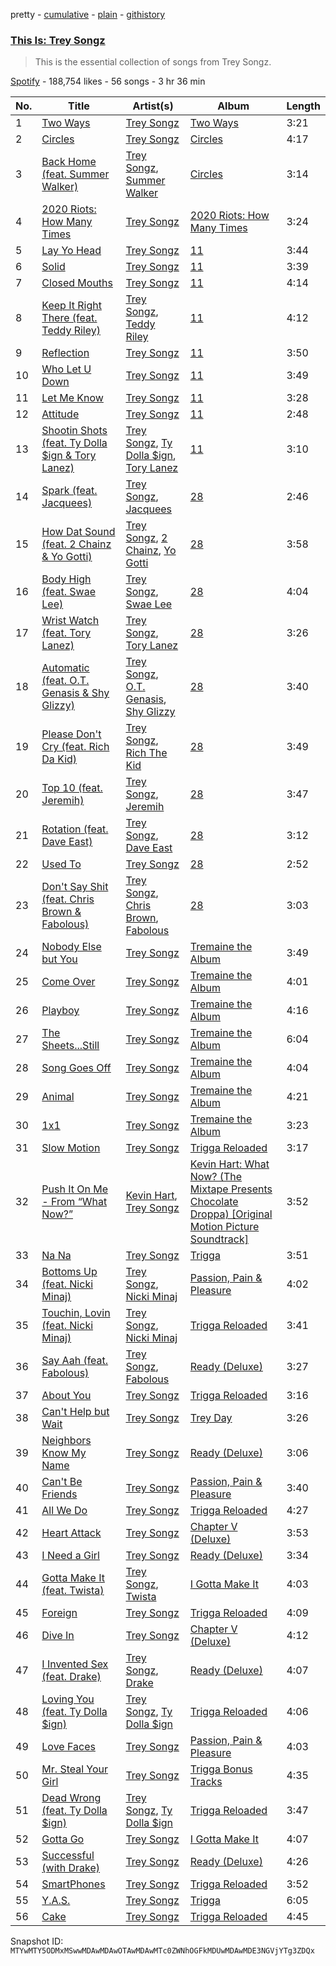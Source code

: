 pretty - [cumulative](/playlists/cumulative/37i9dQZF1DX5xFQkXoZxdM.md) - [plain](/playlists/plain/37i9dQZF1DX5xFQkXoZxdM) - [githistory](https://github.githistory.xyz/mackorone/spotify-playlist-archive/blob/main/playlists/plain/37i9dQZF1DX5xFQkXoZxdM)

### [This Is: Trey Songz](https://open.spotify.com/playlist/37i9dQZF1DX5xFQkXoZxdM)

> This is the essential collection of songs from Trey Songz.

[Spotify](https://open.spotify.com/user/spotify) - 188,754 likes - 56 songs - 3 hr 36 min

| No. | Title | Artist(s) | Album | Length |
|---|---|---|---|---|
| 1 | [Two Ways](https://open.spotify.com/track/7GIPHrEFcN8pt7ORkkJemv) | [Trey Songz](https://open.spotify.com/artist/2iojnBLj0qIMiKPvVhLnsH) | [Two Ways](https://open.spotify.com/album/5QTUcfQ5QvsOsCzaEAan6e) | 3:21 |
| 2 | [Circles](https://open.spotify.com/track/5i2oI7MyeTiesGzIER2Tvx) | [Trey Songz](https://open.spotify.com/artist/2iojnBLj0qIMiKPvVhLnsH) | [Circles](https://open.spotify.com/album/1WOVH3u0VVMiJh2geTLMa2) | 4:17 |
| 3 | [Back Home \(feat\. Summer Walker\)](https://open.spotify.com/track/5mEVSbyxT38iS2w7xG1c7R) | [Trey Songz](https://open.spotify.com/artist/2iojnBLj0qIMiKPvVhLnsH), [Summer Walker](https://open.spotify.com/artist/57LYzLEk2LcFghVwuWbcuS) | [Circles](https://open.spotify.com/album/1WOVH3u0VVMiJh2geTLMa2) | 3:14 |
| 4 | [2020 Riots: How Many Times](https://open.spotify.com/track/2jLDRXGpa9yJ9fuhySSV8P) | [Trey Songz](https://open.spotify.com/artist/2iojnBLj0qIMiKPvVhLnsH) | [2020 Riots: How Many Times](https://open.spotify.com/album/6RVQj393o1m6WPo3ytElmD) | 3:24 |
| 5 | [Lay Yo Head](https://open.spotify.com/track/31r9G4vYv3AprvPJM7AsX9) | [Trey Songz](https://open.spotify.com/artist/2iojnBLj0qIMiKPvVhLnsH) | [11](https://open.spotify.com/album/5Pp9dmBGExH4FNLlaLsLde) | 3:44 |
| 6 | [Solid](https://open.spotify.com/track/7pSn2j9BhIWMqmKDfhkbTQ) | [Trey Songz](https://open.spotify.com/artist/2iojnBLj0qIMiKPvVhLnsH) | [11](https://open.spotify.com/album/5Pp9dmBGExH4FNLlaLsLde) | 3:39 |
| 7 | [Closed Mouths](https://open.spotify.com/track/5QmiMINK8PVpuromxLVqJn) | [Trey Songz](https://open.spotify.com/artist/2iojnBLj0qIMiKPvVhLnsH) | [11](https://open.spotify.com/album/5Pp9dmBGExH4FNLlaLsLde) | 4:14 |
| 8 | [Keep It Right There \(feat\. Teddy Riley\)](https://open.spotify.com/track/3a5E43VYhAo25NlVLDPPQd) | [Trey Songz](https://open.spotify.com/artist/2iojnBLj0qIMiKPvVhLnsH), [Teddy Riley](https://open.spotify.com/artist/5VDmBevaLkMLnK0rLOjijw) | [11](https://open.spotify.com/album/5Pp9dmBGExH4FNLlaLsLde) | 4:12 |
| 9 | [Reflection](https://open.spotify.com/track/10qFh6PlEkDZBdgkyXmL3R) | [Trey Songz](https://open.spotify.com/artist/2iojnBLj0qIMiKPvVhLnsH) | [11](https://open.spotify.com/album/5Pp9dmBGExH4FNLlaLsLde) | 3:50 |
| 10 | [Who Let U Down](https://open.spotify.com/track/7GCCR2IyFylZO621gkKmww) | [Trey Songz](https://open.spotify.com/artist/2iojnBLj0qIMiKPvVhLnsH) | [11](https://open.spotify.com/album/5Pp9dmBGExH4FNLlaLsLde) | 3:49 |
| 11 | [Let Me Know](https://open.spotify.com/track/4qEuVZCXLi9IFhkWzhj3GS) | [Trey Songz](https://open.spotify.com/artist/2iojnBLj0qIMiKPvVhLnsH) | [11](https://open.spotify.com/album/5Pp9dmBGExH4FNLlaLsLde) | 3:28 |
| 12 | [Attitude](https://open.spotify.com/track/385QArWR7KoT1hFLZoAZCc) | [Trey Songz](https://open.spotify.com/artist/2iojnBLj0qIMiKPvVhLnsH) | [11](https://open.spotify.com/album/5Pp9dmBGExH4FNLlaLsLde) | 2:48 |
| 13 | [Shootin Shots \(feat\. Ty Dolla $ign & Tory Lanez\)](https://open.spotify.com/track/6oxV0UoJllrXUFGsGxe2iT) | [Trey Songz](https://open.spotify.com/artist/2iojnBLj0qIMiKPvVhLnsH), [Ty Dolla $ign](https://open.spotify.com/artist/7c0XG5cIJTrrAgEC3ULPiq), [Tory Lanez](https://open.spotify.com/artist/2jku7tDXc6XoB6MO2hFuqg) | [11](https://open.spotify.com/album/5Pp9dmBGExH4FNLlaLsLde) | 3:10 |
| 14 | [Spark \(feat\. Jacquees\)](https://open.spotify.com/track/4UVi6KT98KVLL27z2buJlG) | [Trey Songz](https://open.spotify.com/artist/2iojnBLj0qIMiKPvVhLnsH), [Jacquees](https://open.spotify.com/artist/4tMm1dU6Gn04VAZ9ClHcIZ) | [28](https://open.spotify.com/album/0DOSrX5RdPZhLBAuEmO6De) | 2:46 |
| 15 | [How Dat Sound \(feat\. 2 Chainz & Yo Gotti\)](https://open.spotify.com/track/54ZG8SPqphWy23Og6nH7PY) | [Trey Songz](https://open.spotify.com/artist/2iojnBLj0qIMiKPvVhLnsH), [2 Chainz](https://open.spotify.com/artist/17lzZA2AlOHwCwFALHttmp), [Yo Gotti](https://open.spotify.com/artist/6Ha4aES39QiVjR0L2lwuwq) | [28](https://open.spotify.com/album/0DOSrX5RdPZhLBAuEmO6De) | 3:58 |
| 16 | [Body High \(feat\. Swae Lee\)](https://open.spotify.com/track/1SEcBXRlFw5R5QAXntDrwH) | [Trey Songz](https://open.spotify.com/artist/2iojnBLj0qIMiKPvVhLnsH), [Swae Lee](https://open.spotify.com/artist/1zNqQNIdeOUZHb8zbZRFMX) | [28](https://open.spotify.com/album/0DOSrX5RdPZhLBAuEmO6De) | 4:04 |
| 17 | [Wrist Watch \(feat\. Tory Lanez\)](https://open.spotify.com/track/4bvVvzmt4s1saVh2Es97Yx) | [Trey Songz](https://open.spotify.com/artist/2iojnBLj0qIMiKPvVhLnsH), [Tory Lanez](https://open.spotify.com/artist/2jku7tDXc6XoB6MO2hFuqg) | [28](https://open.spotify.com/album/0DOSrX5RdPZhLBAuEmO6De) | 3:26 |
| 18 | [Automatic \(feat\. O.T\. Genasis & Shy Glizzy\)](https://open.spotify.com/track/6YGjWy2mYuDTnthLMdPzHP) | [Trey Songz](https://open.spotify.com/artist/2iojnBLj0qIMiKPvVhLnsH), [O.T\. Genasis](https://open.spotify.com/artist/1Zatb2YN4erBOoSivOXc0o), [Shy Glizzy](https://open.spotify.com/artist/1DvtabXAjfrMihPP6JQdHs) | [28](https://open.spotify.com/album/0DOSrX5RdPZhLBAuEmO6De) | 3:40 |
| 19 | [Please Don't Cry \(feat\. Rich Da Kid\)](https://open.spotify.com/track/1hnNHPy45iCbdXxFTusDOn) | [Trey Songz](https://open.spotify.com/artist/2iojnBLj0qIMiKPvVhLnsH), [Rich The Kid](https://open.spotify.com/artist/1pPmIToKXyGdsCF6LmqLmI) | [28](https://open.spotify.com/album/0DOSrX5RdPZhLBAuEmO6De) | 3:49 |
| 20 | [Top 10 \(feat\. Jeremih\)](https://open.spotify.com/track/6mtFYedCI3JMISqd7rITVw) | [Trey Songz](https://open.spotify.com/artist/2iojnBLj0qIMiKPvVhLnsH), [Jeremih](https://open.spotify.com/artist/3KV3p5EY4AvKxOlhGHORLg) | [28](https://open.spotify.com/album/0DOSrX5RdPZhLBAuEmO6De) | 3:47 |
| 21 | [Rotation \(feat\. Dave East\)](https://open.spotify.com/track/7yPySqBggjpWsuM7BjYevD) | [Trey Songz](https://open.spotify.com/artist/2iojnBLj0qIMiKPvVhLnsH), [Dave East](https://open.spotify.com/artist/7e10JUMF7MJmmwYpnTSMI5) | [28](https://open.spotify.com/album/0DOSrX5RdPZhLBAuEmO6De) | 3:12 |
| 22 | [Used To](https://open.spotify.com/track/4qch7lIHzL2ZphmFlD0B8Z) | [Trey Songz](https://open.spotify.com/artist/2iojnBLj0qIMiKPvVhLnsH) | [28](https://open.spotify.com/album/0DOSrX5RdPZhLBAuEmO6De) | 2:52 |
| 23 | [Don't Say Shit \(feat\. Chris Brown & Fabolous\)](https://open.spotify.com/track/5ZnWj1YrfW9jdRxgRDMarB) | [Trey Songz](https://open.spotify.com/artist/2iojnBLj0qIMiKPvVhLnsH), [Chris Brown](https://open.spotify.com/artist/7bXgB6jMjp9ATFy66eO08Z), [Fabolous](https://open.spotify.com/artist/0YWxKQj2Go9CGHCp77UOyy) | [28](https://open.spotify.com/album/0DOSrX5RdPZhLBAuEmO6De) | 3:03 |
| 24 | [Nobody Else but You](https://open.spotify.com/track/1HOUzEsetdIPSpAgRPhZQt) | [Trey Songz](https://open.spotify.com/artist/2iojnBLj0qIMiKPvVhLnsH) | [Tremaine the Album](https://open.spotify.com/album/5gQtvMHA7yqdzKXrHpe63C) | 3:49 |
| 25 | [Come Over](https://open.spotify.com/track/7L0sPpF8fzmXxygzY2PdCo) | [Trey Songz](https://open.spotify.com/artist/2iojnBLj0qIMiKPvVhLnsH) | [Tremaine the Album](https://open.spotify.com/album/5gQtvMHA7yqdzKXrHpe63C) | 4:01 |
| 26 | [Playboy](https://open.spotify.com/track/5mff6Pbc4xGzsJojktF0Ua) | [Trey Songz](https://open.spotify.com/artist/2iojnBLj0qIMiKPvVhLnsH) | [Tremaine the Album](https://open.spotify.com/album/5gQtvMHA7yqdzKXrHpe63C) | 4:16 |
| 27 | [The Sheets...Still](https://open.spotify.com/track/2pqr9hcN6AVdlbgqw8ULPk) | [Trey Songz](https://open.spotify.com/artist/2iojnBLj0qIMiKPvVhLnsH) | [Tremaine the Album](https://open.spotify.com/album/5gQtvMHA7yqdzKXrHpe63C) | 6:04 |
| 28 | [Song Goes Off](https://open.spotify.com/track/7L87B1YWTT11I0mSAEYEOF) | [Trey Songz](https://open.spotify.com/artist/2iojnBLj0qIMiKPvVhLnsH) | [Tremaine the Album](https://open.spotify.com/album/5gQtvMHA7yqdzKXrHpe63C) | 4:04 |
| 29 | [Animal](https://open.spotify.com/track/2Ju4c6LkBAzhYg5Spp5pWK) | [Trey Songz](https://open.spotify.com/artist/2iojnBLj0qIMiKPvVhLnsH) | [Tremaine the Album](https://open.spotify.com/album/5gQtvMHA7yqdzKXrHpe63C) | 4:21 |
| 30 | [1x1](https://open.spotify.com/track/4YkX9Qiys9ICKCpio9jTpc) | [Trey Songz](https://open.spotify.com/artist/2iojnBLj0qIMiKPvVhLnsH) | [Tremaine the Album](https://open.spotify.com/album/5gQtvMHA7yqdzKXrHpe63C) | 3:23 |
| 31 | [Slow Motion](https://open.spotify.com/track/4NYwy0R3NdvORX2B6OZXBT) | [Trey Songz](https://open.spotify.com/artist/2iojnBLj0qIMiKPvVhLnsH) | [Trigga Reloaded](https://open.spotify.com/album/3pKTKC0AAe3yTcXQLzvpSW) | 3:17 |
| 32 | [Push It On Me \- From “What Now?”](https://open.spotify.com/track/0wasgXy8PI6t4EfA49YnXE) | [Kevin Hart](https://open.spotify.com/artist/3rHl3rSgCnHhOlVB87ZxyF), [Trey Songz](https://open.spotify.com/artist/2iojnBLj0qIMiKPvVhLnsH) | [Kevin Hart: What Now? \(The Mixtape Presents Chocolate Droppa\) \[Original Motion Picture Soundtrack\]](https://open.spotify.com/album/3AFjaBvKk8vtVkaTtXA4QY) | 3:52 |
| 33 | [Na Na](https://open.spotify.com/track/5maiP9UMnTSgoxPX8X3bdz) | [Trey Songz](https://open.spotify.com/artist/2iojnBLj0qIMiKPvVhLnsH) | [Trigga](https://open.spotify.com/album/00no0cywmc15sIIoys7kM9) | 3:51 |
| 34 | [Bottoms Up \(feat\. Nicki Minaj\)](https://open.spotify.com/track/2IpGdrWvIZipmaxo1YRxw5) | [Trey Songz](https://open.spotify.com/artist/2iojnBLj0qIMiKPvVhLnsH), [Nicki Minaj](https://open.spotify.com/artist/0hCNtLu0JehylgoiP8L4Gh) | [Passion, Pain & Pleasure](https://open.spotify.com/album/5Qex4ioxOJfHrnsWbt8Zlj) | 4:02 |
| 35 | [Touchin, Lovin \(feat\. Nicki Minaj\)](https://open.spotify.com/track/4bkhs6spQvVnVJAlXuKR6a) | [Trey Songz](https://open.spotify.com/artist/2iojnBLj0qIMiKPvVhLnsH), [Nicki Minaj](https://open.spotify.com/artist/0hCNtLu0JehylgoiP8L4Gh) | [Trigga Reloaded](https://open.spotify.com/album/3pKTKC0AAe3yTcXQLzvpSW) | 3:41 |
| 36 | [Say Aah \(feat\. Fabolous\)](https://open.spotify.com/track/2fQ6sBFWaLv2Gxos4igHLy) | [Trey Songz](https://open.spotify.com/artist/2iojnBLj0qIMiKPvVhLnsH), [Fabolous](https://open.spotify.com/artist/0YWxKQj2Go9CGHCp77UOyy) | [Ready \(Deluxe\)](https://open.spotify.com/album/44jrX3SThj7pFjOzUTLm85) | 3:27 |
| 37 | [About You](https://open.spotify.com/track/2ssYQKMqVUkoQgi02PmDPB) | [Trey Songz](https://open.spotify.com/artist/2iojnBLj0qIMiKPvVhLnsH) | [Trigga Reloaded](https://open.spotify.com/album/3pKTKC0AAe3yTcXQLzvpSW) | 3:16 |
| 38 | [Can't Help but Wait](https://open.spotify.com/track/5k3VjTwIsOjQ2woGz3Yx71) | [Trey Songz](https://open.spotify.com/artist/2iojnBLj0qIMiKPvVhLnsH) | [Trey Day](https://open.spotify.com/album/6vnUL0NxqV1JrBvYW1M2wn) | 3:26 |
| 39 | [Neighbors Know My Name](https://open.spotify.com/track/6jvvpPJQJy5rMOEkLlADl6) | [Trey Songz](https://open.spotify.com/artist/2iojnBLj0qIMiKPvVhLnsH) | [Ready \(Deluxe\)](https://open.spotify.com/album/44jrX3SThj7pFjOzUTLm85) | 3:06 |
| 40 | [Can't Be Friends](https://open.spotify.com/track/0H6fDB7YaMZe1rXCmATx9l) | [Trey Songz](https://open.spotify.com/artist/2iojnBLj0qIMiKPvVhLnsH) | [Passion, Pain & Pleasure](https://open.spotify.com/album/5Qex4ioxOJfHrnsWbt8Zlj) | 3:40 |
| 41 | [All We Do](https://open.spotify.com/track/2yZKtBfdFdvcfjtAbSIsRb) | [Trey Songz](https://open.spotify.com/artist/2iojnBLj0qIMiKPvVhLnsH) | [Trigga Reloaded](https://open.spotify.com/album/3pKTKC0AAe3yTcXQLzvpSW) | 4:27 |
| 42 | [Heart Attack](https://open.spotify.com/track/25CA8QVJQrh5R05UUCaODM) | [Trey Songz](https://open.spotify.com/artist/2iojnBLj0qIMiKPvVhLnsH) | [Chapter V \(Deluxe\)](https://open.spotify.com/album/24IexOT10jPuK3MR6cS3ag) | 3:53 |
| 43 | [I Need a Girl](https://open.spotify.com/track/5cU50IAoAFF7qFWOtdbEjr) | [Trey Songz](https://open.spotify.com/artist/2iojnBLj0qIMiKPvVhLnsH) | [Ready \(Deluxe\)](https://open.spotify.com/album/44jrX3SThj7pFjOzUTLm85) | 3:34 |
| 44 | [Gotta Make It \(feat\. Twista\)](https://open.spotify.com/track/4xONUhRpKk1UIBsCSdviQo) | [Trey Songz](https://open.spotify.com/artist/2iojnBLj0qIMiKPvVhLnsH), [Twista](https://open.spotify.com/artist/6vbY3hOaCAhC7VjucswgdS) | [I Gotta Make It](https://open.spotify.com/album/7sPfDVisrecDYGwiwXeEgW) | 4:03 |
| 45 | [Foreign](https://open.spotify.com/track/0tyYpW6eJ2q7Dtfyc3v7rO) | [Trey Songz](https://open.spotify.com/artist/2iojnBLj0qIMiKPvVhLnsH) | [Trigga Reloaded](https://open.spotify.com/album/3pKTKC0AAe3yTcXQLzvpSW) | 4:09 |
| 46 | [Dive In](https://open.spotify.com/track/43hHjvaO9brl5t7ywedeyx) | [Trey Songz](https://open.spotify.com/artist/2iojnBLj0qIMiKPvVhLnsH) | [Chapter V \(Deluxe\)](https://open.spotify.com/album/24IexOT10jPuK3MR6cS3ag) | 4:12 |
| 47 | [I Invented Sex \(feat\. Drake\)](https://open.spotify.com/track/1Ug1mV9h5qVSs4rvvnQWux) | [Trey Songz](https://open.spotify.com/artist/2iojnBLj0qIMiKPvVhLnsH), [Drake](https://open.spotify.com/artist/3TVXtAsR1Inumwj472S9r4) | [Ready \(Deluxe\)](https://open.spotify.com/album/44jrX3SThj7pFjOzUTLm85) | 4:07 |
| 48 | [Loving You \(feat\. Ty Dolla $ign\)](https://open.spotify.com/track/6cdMGLGp5unTMOf0l5AZxr) | [Trey Songz](https://open.spotify.com/artist/2iojnBLj0qIMiKPvVhLnsH), [Ty Dolla $ign](https://open.spotify.com/artist/7c0XG5cIJTrrAgEC3ULPiq) | [Trigga Reloaded](https://open.spotify.com/album/3pKTKC0AAe3yTcXQLzvpSW) | 4:06 |
| 49 | [Love Faces](https://open.spotify.com/track/5rX60GiR64Epgri9Ubjzg9) | [Trey Songz](https://open.spotify.com/artist/2iojnBLj0qIMiKPvVhLnsH) | [Passion, Pain & Pleasure](https://open.spotify.com/album/5Qex4ioxOJfHrnsWbt8Zlj) | 4:03 |
| 50 | [Mr\. Steal Your Girl](https://open.spotify.com/track/6RUW0LBZ49ydQ0h8hppYSk) | [Trey Songz](https://open.spotify.com/artist/2iojnBLj0qIMiKPvVhLnsH) | [Trigga Bonus Tracks](https://open.spotify.com/album/1z5dEyJs0uV8cW2E7S2vut) | 4:35 |
| 51 | [Dead Wrong \(feat\. Ty Dolla $ign\)](https://open.spotify.com/track/5VzHb4qg6PTzTosl3ckZ84) | [Trey Songz](https://open.spotify.com/artist/2iojnBLj0qIMiKPvVhLnsH), [Ty Dolla $ign](https://open.spotify.com/artist/7c0XG5cIJTrrAgEC3ULPiq) | [Trigga Reloaded](https://open.spotify.com/album/3pKTKC0AAe3yTcXQLzvpSW) | 3:47 |
| 52 | [Gotta Go](https://open.spotify.com/track/5Q4lFAfvLhGB7DNcg2DwgA) | [Trey Songz](https://open.spotify.com/artist/2iojnBLj0qIMiKPvVhLnsH) | [I Gotta Make It](https://open.spotify.com/album/7sPfDVisrecDYGwiwXeEgW) | 4:07 |
| 53 | [Successful \(with Drake\)](https://open.spotify.com/track/2SItJHNsf37kaAi3IXjyft) | [Trey Songz](https://open.spotify.com/artist/2iojnBLj0qIMiKPvVhLnsH) | [Ready \(Deluxe\)](https://open.spotify.com/album/44jrX3SThj7pFjOzUTLm85) | 4:26 |
| 54 | [SmartPhones](https://open.spotify.com/track/0f3VEP2XAWkiqovfANBalZ) | [Trey Songz](https://open.spotify.com/artist/2iojnBLj0qIMiKPvVhLnsH) | [Trigga Reloaded](https://open.spotify.com/album/3pKTKC0AAe3yTcXQLzvpSW) | 3:52 |
| 55 | [Y.A.S.](https://open.spotify.com/track/7K4pZy8fgpOr1Gpr9RRwuO) | [Trey Songz](https://open.spotify.com/artist/2iojnBLj0qIMiKPvVhLnsH) | [Trigga](https://open.spotify.com/album/00no0cywmc15sIIoys7kM9) | 6:05 |
| 56 | [Cake](https://open.spotify.com/track/23znB7WDG5MBUiGSsdvYRw) | [Trey Songz](https://open.spotify.com/artist/2iojnBLj0qIMiKPvVhLnsH) | [Trigga Reloaded](https://open.spotify.com/album/3pKTKC0AAe3yTcXQLzvpSW) | 4:45 |

Snapshot ID: `MTYwMTY5ODMxMSwwMDAwMDAwOTAwMDAwMTc0ZWNhOGFkMDUwMDAwMDE3NGVjYTg3ZDQx`